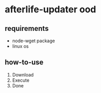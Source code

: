 # afterlife-updater ood
 ## requirements
  - node-wget package 
  - linux os
 ## how-to-use
  1. Download
  2. Execute
  3. Done
